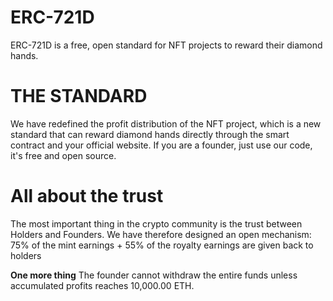 # ERC-721D
ERC-721D is a free, open standard for NFT projects to reward their diamond hands.

# THE STANDARD
We have redefined the profit distribution of the NFT project, which is a new standard that can reward diamond hands directly through the smart contract and your official website. If you are a founder, just use our code, it's free and open source.

# All about the trust
The most important thing in the crypto community is the trust between Holders and Founders. We have therefore designed an open mechanism:  75% of the mint earnings + 55% of the royalty earnings are given back to holders

**One more thing**
The founder cannot withdraw the entire funds unless accumulated profits reaches 10,000.00 ETH.
